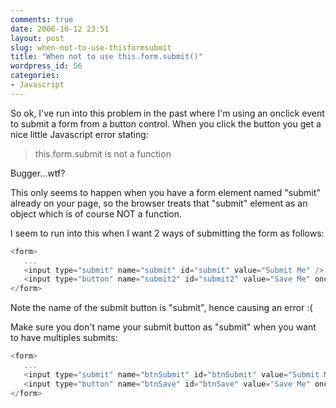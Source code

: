 ```yaml
---
comments: true
date: 2006-10-12 23:51
layout: post
slug: when-not-to-use-thisformsubmit
title: "When not to use this.form.submit()"
wordpress_id: 56
categories:
- Javascript
---
```


So ok, I've run into this problem in the past where I'm using an onclick event to submit a form from a button control. When you click the button you get a nice little Javascript error stating:

> this.form.submit is not a function

Bugger...wtf?

This only seems to happen when you have a form element named "submit" already on your page, so the browser treats that "submit" element as an object which is of course NOT a function.

I seem to run into this when I want 2 ways of submitting the form as follows:

``` javascript
<form>
   ...
   <input type="submit" name="submit" id="submit" value="Submit Me" />
   <input type="button" name="submit2" id="submit2" value="Save Me" onclick="this.form.submit();" />
</form>
```

Note the name of the submit button is "submit", hence causing an error :(

Make sure you don't name your submit button as "submit" when you want to have multiples submits:

``` javascript
<form>
   ...
   <input type="submit" name="btnSubmit" id="btnSubmit" value="Submit Me" />
   <input type="button" name="btnSave" id="btnSave" value="Save Me" onclick="this.form.submit();" />
</form>
```
